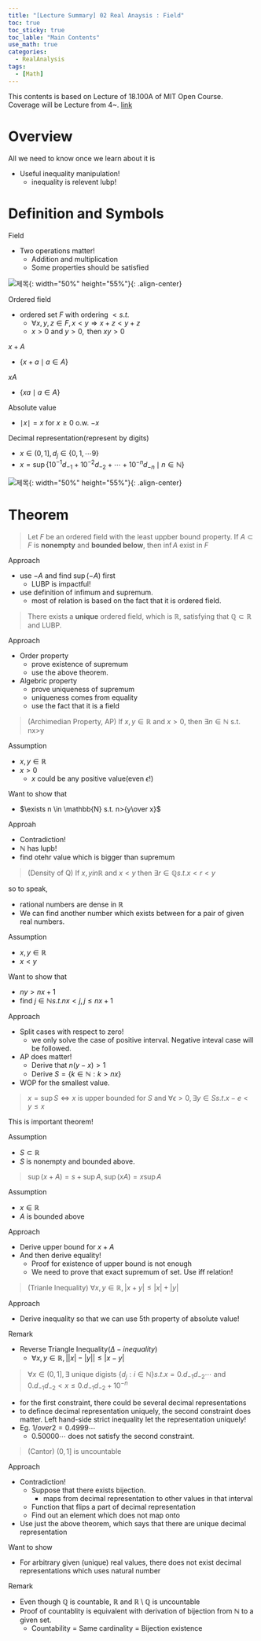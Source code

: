 ```yaml
---
title: "[Lecture Summary] 02 Real Anaysis : Field"
toc: true
toc_sticky: true
toc_lable: "Main Contents"
use_math: true
categories:
  - RealAnalysis
tags:
  - [Math]
---
```


This contents is based on Lecture of 18.100A of MIT Open Course. Coverage will be Lecture from 4~. [link](https://ocw.mit.edu/courses/18-100a-real-analysis-fall-2020/video_galleries/video-lectures/)

# Overview

All we need to know once we learn about it is
- Useful inequality manipulation!
  - inequality is relevent lubp!


# Definition and Symbols

Field
- Two operations matter!
  - Addition and multiplication
  - Some properties should be satisfied

![제목](/assets/images/real_analysis/1-0.PNG){: width="50%" height="55%"}{: .align-center}

Ordered field
- ordered set $F$ with ordering $< s.t.$ 
  - $\forall x,y,z\in F, x<y \Rightarrow x+z<y+z$
  - $x>0 \mbox{ and } y>0 , \mbox{ then } xy>0$

$x+A$
- $\lbrace x+a \mid a\in A\rbrace$

$xA$
- $\lbrace xa \mid a\in A\rbrace$

Absolute value
- $\mid x\mid = x$ for $x\ge 0$ o.w. $-x$

Decimal representation(represent by digits)
- $x\in (0,1], d_{j} \in \lbrace 0,1,\cdots 9\rbrace$
- $x = \sup \lbrace 10^{-1}d_{-1}+10^{-2}d_{-2} + \cdots + 10^{-n}d_{-n} \mid n\in \mathbb{N}\rbrace$

![제목](/assets/images/real_analysis/2-0.PNG){: width="50%" height="55%"}{: .align-center}

# Theorem

> Let $F$ be an ordered field with the least uppber bound property. If $A \subset F$ is **nonempty** and **bounded below**, then $\inf A$ exist in $F$

Approach
- use $-A$ and find $\sup(-A)$ first
  - LUBP is impactful! 
- use definition of infimum and supremum.
  - most of relation is based on the fact that it is ordered field.

> There exists a **unique** ordered field, which is $\mathbb{R}$, satisfying that $\mathbb{Q} \subset \mathbb{R}$ and LUBP.

Approach
- Order property
  - prove existence of supremum
  - use the above theorem.
- Algebric property
  - prove uniqueness of supremum
  - uniqueness comes from equality
  - use the fact that it is a field


> (Archimedian Property, AP) If $x,y\in \mathbb{R}$ and $x>0$, then $\exists n\in \mathbb{N}$ s.t. nx>y

Assumption
- $x,y\in \mathbb{R}$
- $x>0$
  - $x$ could be any positive value(even $\epsilon$!)

Want to show that
- $\exists n \in \mathbb{N} s.t. n>{y\over x}$

Approah
- Contradiction!
- $\mathbb{N}$ has lupb!
- find otehr value which is bigger than supremum

> (Density of Q) If $x,y in \mathbb{R}$ and $x<y$ then $\exists r\in \mathbb{Q} s.t. x<r<y$

so to speak,
- rational numbers are dense in $\mathbb{R}$
- We can find another number which exists between for a pair of given real numbers.

Assumption
- $x,y \in \mathbb{R}$
- $x<y$

Want to show that
- $ny>nx+1$
- find $j\in \mathbb{N} s.t. nx<j, j\le nx+1$

Approach
- Split cases with respect to zero!
  - we only solve the case of positive interval. Negative inteval case will be followed.
- AP does matter!
  - Derive that $n(y-x)>1$
  - Derive $S=\lbrace k\in \mathbb{N}:k>nx \rbrace$
- WOP for the smallest value.


> $x = \sup S \iff x$ is upper bounded for $S$ and $\forall \epsilon >0, \exists y \in S s.t. x-e<y\le x$

This is important theorem!

Assumption
- $S \subset \mathbb{R}$
- $S$ is nonempty and bounded above.

> $\sup(x+A)=s+\sup A, \sup(xA)=x\sup A$ 

Assumption
- $x\in\mathbb{R}$
- $A$ is bounded above

Approach
- Derive upper bound for $x+A$
- And then derive equality!
  - Proof for existence of upper bound is not enough
  - We need to prove that exact supremum of set. Use iff relation!


> (Trianle Inequality) $\forall x,y \in \mathbb{R}, \left| x+y\right| \le \left| x\right|+\left| y\right|$

Approach
- Derive inequality so that we can use 5th property of absolute value!

Remark
- Reverse Triangle Inequality($\Delta-inequality$)
  - $\forall x,y \in \mathbb{R}, \left| \left| x\right|  - \left| y\right|\right| \le \left| x-y\right|$


> $\forall x \in (0,1], \exists \mbox{ unique digists } \lbrace d_j : i\in \mathbb{N} \rbrace s.t. x=0.d_{-1}d_{-2}\cdots \mbox{ and } 0.d_{-1}d_{-2} < x \le 0.d_{-1}d_{-2}+10^{-n}$ 
- for the first constraint, there could be several decimal representations 
- to defince decimal representation uniquely, the second constraint does matter. Left hand-side strict inequality let the representation uniquely! 
- Eg. ${1/over 2} = 0.4999\cdots$
  - $0.50000\cdots$ does not satisfy the second constraint.

> (Cantor) $(0,1]$ is uncountable

Approach
- Contradiction!
  - Suppose that there exists bijection.
    - maps from decimal representation to other values in that interval
  - Function that flips a part of decimal representation
  - Find out an element which does not map onto
- Use just the above theorem, which says that there are unique decimal representation

Want to show
- For arbitrary given (unique) real values, there does not exist decimal representations which uses natural number


Remark
- Even though $\mathbb{Q}$ is countable, $\mathbb{R}$ and $\mathbb{R} \setminus \mathbb{Q}$ is uncountable
- Proof of countablity is equivalent with derivation of bijection from $\mathbb{N}$ to a given set. 
  - Countability = Same cardinality = Bijection existence